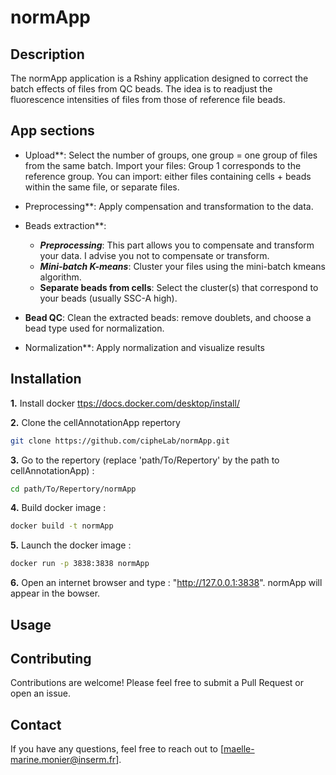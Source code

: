 # normApp

## Description
 The normApp application is a Rshiny application designed to correct the batch effects of files from QC beads. The idea is to readjust the fluorescence intensities of files from those of reference file beads. 

## App sections
- Upload**: Select the number of groups, one group = one group of files from the same batch. Import your files: Group 1 corresponds to the reference group. You can import: either files containing cells + beads within the same file, or separate files.
  
- Preprocessing**: Apply compensation and transformation to the data.
- Beads extraction**: 
  - ***Preprocessing***: This part allows you to compensate and transform your data. I advise you not to compensate or transform. 
  - ***Mini-batch K-means***: Cluster your files using the mini-batch kmeans algorithm.
  - **Separate beads from cells**: Select the cluster(s) that correspond to your beads (usually SSC-A high). 
- **Bead QC**: Clean the extracted beads: remove doublets, and choose a bead type used for normalization.
  
- Normalization**: Apply normalization and visualize results


## Installation

**1.** Install docker
[ttps://docs.docker.com/desktop/install/](https://docs.docker.com/engine/install/)

**2.** Clone the cellAnnotationApp repertory
   
  ```sh
git clone https://github.com/cipheLab/normApp.git
  ```

**3.** Go to the repertory (replace 'path/To/Repertory' by the path to cellAnnotationApp) : 
  ```sh
cd path/To/Repertory/normApp
  ```
**4.** Build docker image :
  ```sh
docker build -t normApp
  ```
**5.** Launch the docker image :
  ```sh
docker run -p 3838:3838 normApp
  ```
**6.** Open an internet browser and type :  "http://127.0.0.1:3838". normApp will appear in the bowser.
   

   ## Usage


## Contributing
Contributions are welcome! Please feel free to submit a Pull Request or open an issue.


## Contact
If you have any questions, feel free to reach out to [maelle-marine.monier@inserm.fr].

